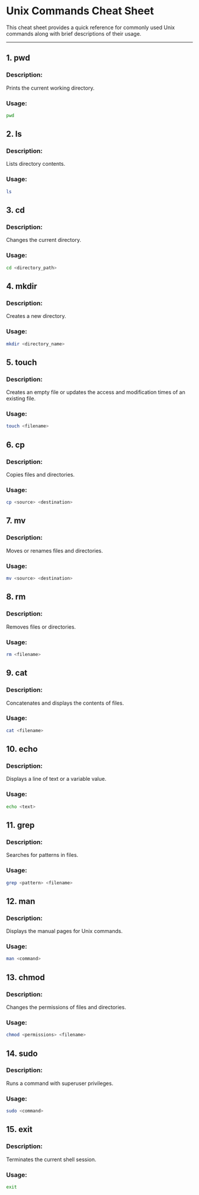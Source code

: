 # Unix Commands Cheat Sheet

This cheat sheet provides a quick reference for commonly used Unix commands along with brief descriptions of their usage.

---


## 1. pwd 

### Description:

Prints the current working directory.

### Usage:

```bash
pwd
```

## 2. ls

### Description:

Lists directory contents.

### Usage:

```bash
ls
```

## 3. cd

### Description:

Changes the current directory.

### Usage:

```bash
cd <directory_path>
```

## 4. mkdir

### Description:

Creates a new directory.

### Usage:

```bash
mkdir <directory_name>
```

## 5. touch

### Description:

Creates an empty file or updates the access and modification times of an existing file.

### Usage:

```bash
touch <filename>
```

## 6. cp

### Description:

Copies files and directories.

### Usage:

```bash
cp <source> <destination>
```

## 7. mv

### Description:

Moves or renames files and directories.

### Usage:

```bash
mv <source> <destination>
```

## 8. rm

### Description:

Removes files or directories.

### Usage:

```bash
rm <filename>
```

## 9. cat

### Description:

Concatenates and displays the contents of files.

### Usage:

```bash
cat <filename>
```

## 10. echo

### Description:

Displays a line of text or a variable value.

### Usage:

```bash
echo <text>
```

## 11. grep

### Description:

Searches for patterns in files.

### Usage:

```bash
grep <pattern> <filename>
```

## 12. man

### Description:

Displays the manual pages for Unix commands.

### Usage:

```bash
man <command>
```

## 13. chmod

### Description:

Changes the permissions of files and directories.

### Usage:

```bash
chmod <permissions> <filename>
```

## 14. sudo

### Description:

Runs a command with superuser privileges.

### Usage:

```bash
sudo <command>
```

## 15. exit

### Description:

Terminates the current shell session.

### Usage:

```bash
exit
```
